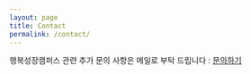 ```yaml
---
layout: page
title: Contact
permalink: /contact/
---
```


행복성장캠퍼스 관련 추가 문의 사항은 메일로 부탁 드립니다 : [문의하기](mailto:{{site.email}})